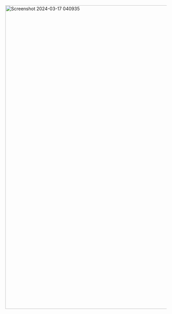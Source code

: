 <img width="947" alt="Screenshot 2024-03-17 040935" src="https://github.com/adermaulana/flixnet-api-consume-tmdb/assets/111167383/0d5c7fbd-c01b-4bdf-a868-91c07819d10d">
